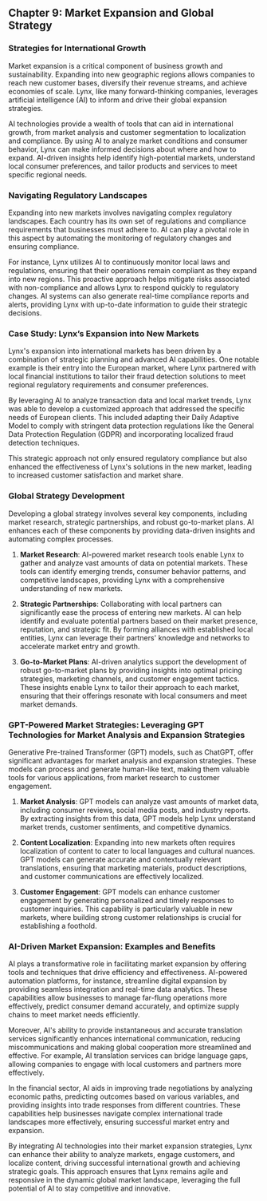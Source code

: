 ## Chapter 9: Market Expansion and Global Strategy

### Strategies for International Growth

Market expansion is a critical component of business growth and sustainability. Expanding into new geographic regions allows companies to reach new customer bases, diversify their revenue streams, and achieve economies of scale. Lynx, like many forward-thinking companies, leverages artificial intelligence (AI) to inform and drive their global expansion strategies.

AI technologies provide a wealth of tools that can aid in international growth, from market analysis and customer segmentation to localization and compliance. By using AI to analyze market conditions and consumer behavior, Lynx can make informed decisions about where and how to expand. AI-driven insights help identify high-potential markets, understand local consumer preferences, and tailor products and services to meet specific regional needs.

### Navigating Regulatory Landscapes

Expanding into new markets involves navigating complex regulatory landscapes. Each country has its own set of regulations and compliance requirements that businesses must adhere to. AI can play a pivotal role in this aspect by automating the monitoring of regulatory changes and ensuring compliance.

For instance, Lynx utilizes AI to continuously monitor local laws and regulations, ensuring that their operations remain compliant as they expand into new regions. This proactive approach helps mitigate risks associated with non-compliance and allows Lynx to respond quickly to regulatory changes. AI systems can also generate real-time compliance reports and alerts, providing Lynx with up-to-date information to guide their strategic decisions.

### Case Study: Lynx’s Expansion into New Markets

Lynx's expansion into international markets has been driven by a combination of strategic planning and advanced AI capabilities. One notable example is their entry into the European market, where Lynx partnered with local financial institutions to tailor their fraud detection solutions to meet regional regulatory requirements and consumer preferences.

By leveraging AI to analyze transaction data and local market trends, Lynx was able to develop a customized approach that addressed the specific needs of European clients. This included adapting their Daily Adaptive Model to comply with stringent data protection regulations like the General Data Protection Regulation (GDPR) and incorporating localized fraud detection techniques.

This strategic approach not only ensured regulatory compliance but also enhanced the effectiveness of Lynx's solutions in the new market, leading to increased customer satisfaction and market share.

### Global Strategy Development

Developing a global strategy involves several key components, including market research, strategic partnerships, and robust go-to-market plans. AI enhances each of these components by providing data-driven insights and automating complex processes.

1. **Market Research**: AI-powered market research tools enable Lynx to gather and analyze vast amounts of data on potential markets. These tools can identify emerging trends, consumer behavior patterns, and competitive landscapes, providing Lynx with a comprehensive understanding of new markets.

2. **Strategic Partnerships**: Collaborating with local partners can significantly ease the process of entering new markets. AI can help identify and evaluate potential partners based on their market presence, reputation, and strategic fit. By forming alliances with established local entities, Lynx can leverage their partners' knowledge and networks to accelerate market entry and growth.

3. **Go-to-Market Plans**: AI-driven analytics support the development of robust go-to-market plans by providing insights into optimal pricing strategies, marketing channels, and customer engagement tactics. These insights enable Lynx to tailor their approach to each market, ensuring that their offerings resonate with local consumers and meet market demands.

### GPT-Powered Market Strategies: Leveraging GPT Technologies for Market Analysis and Expansion Strategies

Generative Pre-trained Transformer (GPT) models, such as ChatGPT, offer significant advantages for market analysis and expansion strategies. These models can process and generate human-like text, making them valuable tools for various applications, from market research to customer engagement.

1. **Market Analysis**: GPT models can analyze vast amounts of market data, including consumer reviews, social media posts, and industry reports. By extracting insights from this data, GPT models help Lynx understand market trends, customer sentiments, and competitive dynamics.

2. **Content Localization**: Expanding into new markets often requires localization of content to cater to local languages and cultural nuances. GPT models can generate accurate and contextually relevant translations, ensuring that marketing materials, product descriptions, and customer communications are effectively localized.

3. **Customer Engagement**: GPT models can enhance customer engagement by generating personalized and timely responses to customer inquiries. This capability is particularly valuable in new markets, where building strong customer relationships is crucial for establishing a foothold.

### AI-Driven Market Expansion: Examples and Benefits

AI plays a transformative role in facilitating market expansion by offering tools and techniques that drive efficiency and effectiveness. AI-powered automation platforms, for instance, streamline digital expansion by providing seamless integration and real-time data analytics. These capabilities allow businesses to manage far-flung operations more effectively, predict consumer demand accurately, and optimize supply chains to meet market needs efficiently.

Moreover, AI's ability to provide instantaneous and accurate translation services significantly enhances international communication, reducing miscommunications and making global cooperation more streamlined and effective. For example, AI translation services can bridge language gaps, allowing companies to engage with local customers and partners more effectively.

In the financial sector, AI aids in improving trade negotiations by analyzing economic paths, predicting outcomes based on various variables, and providing insights into trade responses from different countries. These capabilities help businesses navigate complex international trade landscapes more effectively, ensuring successful market entry and expansion.

By integrating AI technologies into their market expansion strategies, Lynx can enhance their ability to analyze markets, engage customers, and localize content, driving successful international growth and achieving strategic goals. This approach ensures that Lynx remains agile and responsive in the dynamic global market landscape, leveraging the full potential of AI to stay competitive and innovative.
